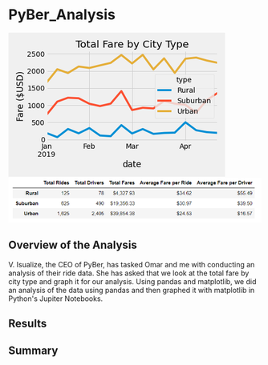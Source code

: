 # PyBer_Analysis
![](Analysis/PyBer_fare_summary.png) 
![](Analysis/summary_df.png) 
## Overview of the Analysis
V. Isualize, the CEO of PyBer, has tasked Omar and me with conducting an analysis of their ride data. She has asked that we look at the total fare by city type and graph it for our analysis. Using pandas and matplotlib, we did an analysis of the data using pandas and then graphed it with matplotlib in Python's Jupiter Notebooks.
## Results

## Summary
